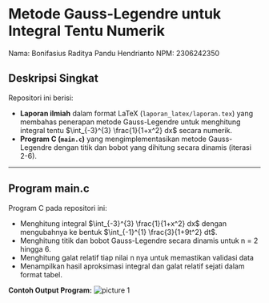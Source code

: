 # Metode Gauss-Legendre untuk Integral Tentu Numerik

Nama: Bonifasius Raditya Pandu Hendrianto
NPM: 2306242350

## Deskripsi Singkat

Repositori ini berisi:
- **Laporan ilmiah** dalam format LaTeX (`laporan_latex/laporan.tex`) yang membahas penerapan metode Gauss-Legendre untuk menghitung integral tentu $\int_{-3}^{3} \frac{1}{1+x^2} dx$ secara numerik.
- **Program C (`main.c`)** yang mengimplementasikan metode Gauss-Legendre dengan titik dan bobot yang dihitung secara dinamis (iterasi 2-6).

---

## Program main.c

Program C pada repositori ini:
- Menghitung integral $\int_{-3}^{3} \frac{1}{1+x^2} dx$ dengan mengubahnya ke bentuk $\int_{-1}^{1} \frac{3}{1+9t^2} dt$.
- Menghitung titik dan bobot Gauss-Legendre secara dinamis untuk n = 2 hingga 6.
- Menghitung galat relatif tiap nilai n nya untuk memastikan validasi data
- Menampilkan hasil aproksimasi integral dan galat relatif sejati dalam format tabel.

**Contoh Output Program:**
![picture 1](https://i.imgur.com/0qypuNt.png)  

